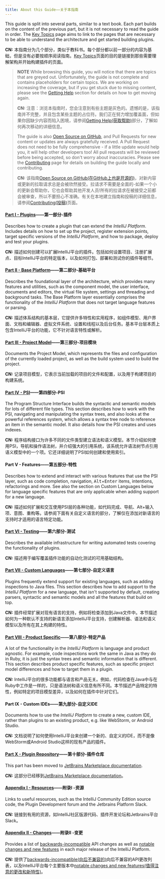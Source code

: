 ```yaml
---
title: About this Guide——关于本指南
---
```


This guide is split into several parts, similar to a text book. Each part builds on the content of the previous part, but it is not necessary to read the guide in order. The [Key Topics](key_topics.md) page aims to link to the pages that are necessary to be able to understand the architecture and get started building plugins.

**CN:**  本指南分为几个部分，类似于教科书。每个部分都以前一部分的内容为基础，但是没有必要按顺序阅读指南。[Key Topics](key_topics.md)页面的目的是链接到那些需要理解架构并开始构建插件的页面。

> **NOTE** While browsing this guide, you will notice that there are topics that are greyed out. Unfortunately, the guide is not complete and contains placeholders for certain topics. We are working on increasing the coverage, but if you get stuck due to missing content, please see the [Getting Help](getting_help.md) section for details on how to get moving again.
>
>**CN:**  注意：浏览本指南时，您会注意到有些主题是灰色的。遗憾的是，该指南并不完整，并且包含某些主题的占位符。我们正在努力增加覆盖面，但如果你因缺少内容而陷入困境，请参阅[Getting Help(获取帮助)](getting_help.md)部分，了解如何再次移动的详细信息。
>
> The guide is also [Open Source on GitHub](https://github.com/JetBrains/intellij-sdk-docs), and Pull Requests for new content or updates are always gratefully received. A Pull Request does not need to be fully comprehensive - if a little update would help you, it will help other developers too! All pull requests will be reviewed before being accepted, so don't worry about inaccuracies. Please see the [Contributing](/CONTRIBUTING.md) page for details on building the guide locally and contributing.
>
>**CN:**  该指南[Open Source on GitHub(在GitHub上也是开源的)](https://github.com/JetBrains/intellij-sdk-docs)，对新内容或更新的拉取请求总是会被欣然接受。拉请求不需要是全面的-如果一个小的更新会帮助你，它也会帮助其他开发人员!所有的拉请求在被接受之前都会被审查，所以不要担心不准确。有关在本地建立指南和投稿的详细信息，请参阅[Contributing(投稿)](/CONTRIBUTING.md)页面。

#### [Part I - Plugins](/basics.md)——第一部分-插件

Describes how to create a plugin that can extend the _IntelliJ Platform_. Includes details on how to set up the project, register extension points, target specific versions of the _IntelliJ Platform_, and how to package, deploy and test your plugins.

**CN:**  描述如何创建可以扩展IntelliJ平台的插件。包括如何设置项目、注册扩展点、目标IntelliJ平台的特定版本，以及如何打包、部署和测试你的插件等细节。

#### [Part II - Base Platform](/platform/fundamentals.md)——第二部分-基础平台

Describes the foundational layer of the architecture, which provides many features and utilities, such as the component model, the user interface, documents and editors, the virtual file system, settings and threading and background tasks. The Base Platform layer essentially comprises the functionality of the _IntelliJ Platform_ that does not target language features or parsing.

**CN:**  描述体系结构的基本层，它提供许多特性和实用程序，如组件模型、用户界面、文档和编辑器、虚拟文件系统、设置和线程以及后台任务。基本平台层本质上包含IntelliJ平台的功能，它不针对语言特性或解析。

#### [Part III - Project Model](/basics/project_structure.md)——第三部分-项目模块

Documents the Project Model, which represents the files and configuration of the currently loaded project, as well as the build system used to build the project.

**CN:**  记录项目模型，它表示当前加载的项目的文件和配置，以及用于构建项目的构建系统。

#### [Part IV - PSI](/basics/architectural_overview/psi.md)——第四部分-PSI

The Program Structure Interface builds the syntactic and semantic models for lots of different file types. This section describes how to work with the PSI, navigating and manipulating the syntax trees, and also looks at the powerful references system, which allows a syntax tree node to reference an item in the semantic model. It also details how the PSI creates and uses indexes.

**CN:**  程序结构接口为许多不同的文件类型建立语法和语义模型。本节介绍如何使用PSI，导航和操作语法树，并介绍强大的引用系统，该系统允许语法树节点引用语义模型中的一个项。它还详细说明了PSI如何创建和使用索引。

#### Part V - Features——第五部分-特性

Describes how to extend and interact with various features that use the PSI layer, such as code completion, navigation, <kbd>Alt</kbd>+<kbd>Enter</kbd> items, intentions, refactorings and more. See also the section on Custom Languages below for language specific features that are only applicable when adding support for a new language.

**CN:**  描述如何扩展和交互使用PSI层的各种功能，如代码完成、导航、Alt+输入项、意图、重构等。请参阅下面有关自定义语言的部分，了解仅在添加对新语言的支持时才适用的语言特定功能。

#### [Part VI - Testing](/basics/testing_plugins/testing_plugins.md)——第六部分-测试

Describes the available infrastructure for writing automated tests covering the functionality of plugins.

**CN:**  描述用于编写覆盖插件功能的自动化测试的可用基础结构。

#### [Part VII - Custom Languages](/reference_guide/custom_language_support.md)——第七部分-自定义语言

Plugins frequently extend support for existing languages, such as adding inspections to Java files. This section describes how to add support to the _IntelliJ Platform_ for a new language, that isn't supported by default, creating parsers, syntactic and semantic models and all the features that build on top.

**CN:**  插件经常扩展对现有语言的支持，例如将检查添加到Java文件中。本节描述如何为一种默认不支持的新语言添加IntelliJ平台支持，创建解析器、语法和语义模型以及所有在其上构建的特性。

#### [Part VIII - Product Specific](/products/idea.md)——第八部分-特定产品

A lot of the functionality in the _IntelliJ Platform_ is language and product agnostic. For example, code inspections work the same in Java as they do in Ruby, it is just the syntax trees and semantic information that is different. This section describes product specific features, such as specific project model differences and how to target them in a plugin.

**CN:**  IntelliJ平台的很多功能都与语言和产品无关。例如，代码检查在Java中与在Ruby中工作是一样的，只是语法树和语义信息有所不同。本节描述产品特定的特性，例如特定的项目模型差异，以及如何在插件中针对它们。

#### Part IX - Custom IDEs——第九部分-自定义IDE

Documents how to use the _IntelliJ Platform_ to create a new, custom IDE, rather than plugins to an existing product, e.g. like WebStorm, or Android Studio.

**CN:**  文档说明了如何使用IntelliJ平台来创建一个新的、自定义的IDE，而不是像WebStorm或Android Studio这样的现有产品的插件。

#### [Part X - Plugin Repository](/plugin_repository/index.md)——第十部分-插件仓库

This part has been moved to [JetBrains Marketplace documentation](https://plugins.jetbrains.com/docs/marketplace/about-marketplace.html).

**CN:**  这部分已经移到[JetBrains Marketplace documentation](https://plugins.jetbrains.com/docs/marketplace/about-marketplace.html)。

#### [Appendix I - Resources](/appendix/resources/useful_links.md)——附录I -资源

Links to useful resources, such as the IntelliJ Community Edition source code, the Plugin Development forum and the Jetbrains Platform Slack.

**CN:**  链接到有用的资源，如IntelliJ社区版源代码、插件开发论坛和Jetbrains平台Slack。

#### [Appendix II - Changes](/reference_guide/api_changes_list.md)——附录II -变更

Provides a list of [backwards-incompatible](/reference_guide/api_changes_list.md) API changes as well as [notable changes and new features](/reference_guide/api_notable/api_notable.md) in each major release of the IntelliJ Platform.

**CN:**  提供了[backwards-incompatible(向后不兼容的)](/reference_guide/api_changes_list.md)向后不兼容的API更改列表，以及IntelliJ平台每个主要版本中[notable changes and new features(值得注意的更改和新特性)](/reference_guide/api_notable/api_notable.md)。